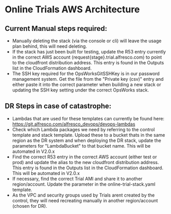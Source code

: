 # Online Trials AWS Architecture

## Current Manual steps required:

- Manually deleting the stack (via the console or cli) will leave the usage plan behind, this will need deleting.
- If the stack has just been built for testing, update the R53 entry currently in the correct AWS account (request{stage}.trial.alfresco.com) to point to the cloudfront distribution address. This entry is found in the Outputs list in the CloudFormation dashboard.
- The SSH key required for the OpsWorksGitSSHKey is in our password management system. Get the file from the "Private key (csv)" entry and either paste it into the correct parameter when building a new stack or updating the SSH key setting under the correct OpsWorks stack.

## DR Steps in case of catastrophe:

- Lambdas that are used for these templates can currently be found here: https://git.alfresco.com/alfresco_devops/devops-lambdas
- Check which Lambda packages we need by referring to the control template and stack template. Upload these to a bucket thats in the same region as the DR system and when deploying the DR stack, update the parameters for "LambdaBucket" to that bucket name. This will be automated in V2.0.x
- Find the correct R53 entry in the correct AWS account (either test or prod) and update the alias to the new cloudfront distribution address. This entry is found in the Outputs list in the CloudFormation dashboard. This will be automated in V2.0.x
- If necessary, find the correct Trial AMI and share it to another region/account. Update the parameter in the online-trial-stack.yaml template.
- As the VPC and security groups used by Trials arent created by the control, they will need recreating manually in another region/account (chosen for DR).

